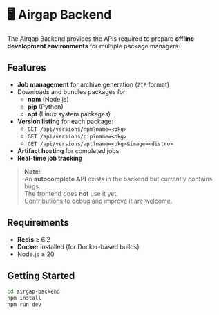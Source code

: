 # 🖥 Airgap Backend

The Airgap Backend provides the APIs required to prepare **offline development environments** for multiple package managers.

## Features
- **Job management** for archive generation (`ZIP` format)
- Downloads and bundles packages for:
  - **npm** (Node.js)
  - **pip** (Python)
  - **apt** (Linux system packages)
- **Version listing** for each package:
  - `GET /api/versions/npm?name=<pkg>`
  - `GET /api/versions/pip?name=<pkg>`
  - `GET /api/versions/apt?name=<pkg>&image=<distro>`
- **Artifact hosting** for completed jobs
- **Real-time job tracking**

> **Note:**  
> An **autocomplete API** exists in the backend but currently contains bugs.  
> The frontend does **not** use it yet.  
> Contributions to debug and improve it are welcome.

## Requirements
- **Redis** ≥ 6.2
- **Docker** installed (for Docker-based builds)
- Node.js ≥ 20

## Getting Started
```bash
cd airgap-backend
npm install
npm run dev
